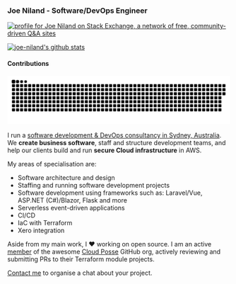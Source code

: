 ### Joe Niland - Software/DevOps Engineer

<a href="https://stackexchange.com/users/152432"><img src="https://stackexchange.com/users/flair/152432.png?theme=clean" width="208" height="58" alt="profile for Joe Niland on Stack Exchange, a network of free, community-driven Q&amp;A sites" title="profile for Joe Niland on Stack Exchange, a network of free, community-driven Q&amp;A sites"  /></a>

[![joe-niland's github stats](https://github-readme-stats.vercel.app/api?username=joe-niland&count_private=true&show_icons=true&theme=swift&hide_rank=true&show_icons=true&hide_border=true&show=prs_merged,reviews)](https://github.com/anuraghazra/github-readme-stats)

#### Contributions

<picture>
  <source media="(prefers-color-scheme: dark)" srcset="https://raw.githubusercontent.com/joe-niland/joe-niland/output/github-snake-dark.svg" />
  <source media="(prefers-color-scheme: light)" srcset="https://raw.githubusercontent.com/joe-niland/joe-niland/output/github-snake.svg" />
  <img alt="github-snake" src="https://raw.githubusercontent.com/joe-niland/joe-niland/output/github-snake.svg" />
</picture>

I run a [software development & DevOps consultancy in Sydney, Australia](https://originalmind.com.au). We **create business software**, staff and structure development teams, and help our clients build and run **secure Cloud infrastructure** in AWS.

My areas of specialisation are:
- Software architecture and design
- Staffing and running software development projects
- Software development using frameworks such as: Laravel/Vue, ASP.NET (C#)/Blazor, Flask and more
- Serverless event-driven applications
- CI/CD
- IaC with Terraform
- Xero integration

Aside from my main work, I ❤️ working on open source. I am an active [member](https://github.com/orgs/cloudposse/people?query=role%3Amember) of the awesome [Cloud Posse](https://github.com/cloudposse) GitHub org, actively reviewing and submitting PRs to their Terraform module projects.

[Contact me](https://originalmind.com.au/#contact) to organise a chat about your project.
